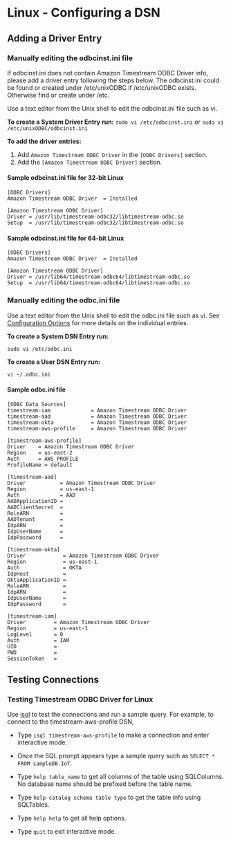 # Linux - Configuring a DSN

## Adding a Driver Entry

### Manually editing the odbcinst.ini file ###
If odbcinst.ini does not contain Amazon Timestream ODBC Driver info, please add a driver entry following the steps below. The odbcinst.ini could be found or created under /etc/unixODBC if /etc/unixODBC exists. Otherwise find or create under /etc.

Use a text editor from the Unix shell to edit the odbcinst.ini file such as vi.

**To create a System Driver Entry run:**
`sudo vi /etc/odbcinst.ini`
or
`sudo vi /etc/unixODBC/odbcinst.ini`

**To add the driver entries:**
1. Add `Amazon Timestream ODBC Driver` in the `[ODBC Drivers]` section.
2. Add the `[Amazon Timestream ODBC Driver]` section.

#### Sample odbcinst.ini file for 32-bit Linux
```
[ODBC Drivers]
Amazon Timestream ODBC Driver  = Installed

[Amazon Timestream ODBC Driver]
Driver = /usr/lib/timestream-odbc32/libtimestream-odbc.so
Setup  = /usr/lib/timestream-odbc32/libtimestream-odbc.so
```

#### Sample odbcinst.ini file for 64-bit Linux
```
[ODBC Drivers]
Amazon Timestream ODBC Driver  = Installed

[Amazon Timestream ODBC Driver]
Driver = /usr/lib64/timestream-odbc64/libtimestream-odbc.so
Setup  = /usr/lib64/timestream-odbc64/libtimestream-odbc.so
```

### Manually editing the odbc.ini file ###
Use a text editor from the Unix shell to edit the odbc.ini file such as vi. See [Configuration Options](./configuration_options.md) for more details on the individual entries.

**To create a System DSN Entry run:**

`sudo vi /etc/odbc.ini`

**To create a User DSN Entry run:**

`vi ~/.odbc.ini`

#### <a name="odbc_data_source"></a>Sample odbc.ini file
```
[ODBC Data Sources]
timestream-iam             = Amazon Timestream ODBC Driver
timestream-aad             = Amazon Timestream ODBC Driver
timestream-okta            = Amazon Timestream ODBC Driver
timestream-aws-profile     = Amazon Timestream ODBC Driver

[timestream-aws-profile]
Driver    = Amazon Timestream ODBC Driver
Region    = us-east-2
Auth      = AWS_PROFILE
ProfileName = default

[timestream-aad]
Driver           = Amazon Timestream ODBC Driver
Region           = us-east-1
Auth             = AAD
AADApplicationID = 
AADClientSecret  = 
RoleARN          = 
AADTenant        = 
IdpARN           = 
IdpUserName      = 
IdpPassword      = 

[timestream-okta]
Driver            = Amazon Timestream ODBC Driver
Region            = us-east-1
Auth              = OKTA
IdpHost           = 
OktaApplicationID = 
RoleARN           = 
IdpARN            = 
IdpUserName       = 
IdpPassword       = 

[timestream-iam]
Driver         = Amazon Timestream ODBC Driver
Region         = us-east-1
LogLevel       = 0
Auth           = IAM
UID            = 
PWD            = 
SessionToken   = 
```

## Testing Connections

### Testing Timestream ODBC Driver for Linux
Use [isql](https://www.systutorials.com/docs/linux/man/1-isql/#:~:text=isql%20is%20a%20command%20line,with%20built%2Din%20Unicode%20support) to test the connections and run a sample query. For example, to connect to the timestream-aws-profile DSN, 
* Type `isql timestream-aws-profile` to make a connection and enter interactive mode.

* Once the SQL prompt appears type a sample query such as `SELECT * FROM sampleDB.IoT`. 
* Type `help table_name` to get all columns of the table using SQLColumns. No database name should be prefixed before the table name.
* Type `help catalog schema table type` to get the table info using SQLTables.
* Type `help help` to get all help options.
* Type `quit` to exit interactive mode.
